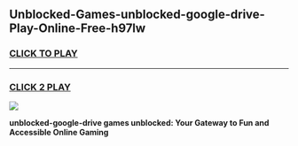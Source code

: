 
## Unblocked-Games-unblocked-google-drive-Play-Online-Free-h97lw
<h3>
<a href="https://premium76.site?title=unblocked-google-drive&ref=26A">CLICK TO PLAY</a></h3>
<hr>

<h3>
<a href="https://premium76.site?title=unblocked-google-drive&ref=26A">CLICK 2 PLAY</a>
  
</h3>

<a href="https://premium76.site?title=unblocked-google-drive&ref=26A"><img src="https://clearcache.store/games.png"></a>


**unblocked-google-drive games unblocked: Your Gateway to Fun and Accessible Online Gaming**
